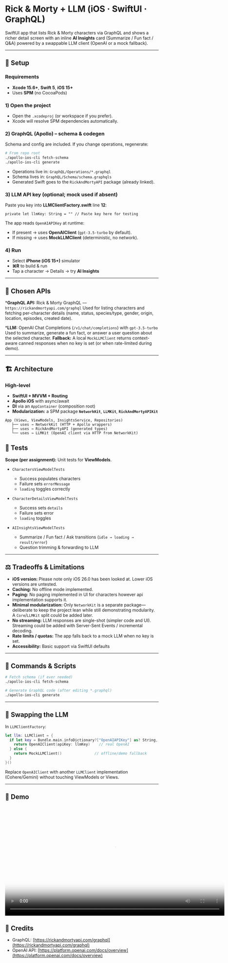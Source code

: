 # Rick & Morty + LLM (iOS · SwiftUI · GraphQL)

SwiftUI app that lists Rick & Morty characters via GraphQL and shows a richer detail screen with an inline **AI Insights** card (Summarize / Fun fact / Q\&A) powered by a swappable LLM client (OpenAI or a mock fallback).

---

## 🚀 Setup

### Requirements

* **Xcode 15.6+**, **Swift 5**, **iOS 15+**
* Uses **SPM** (no CocoaPods)

### 1) Open the project

* Open the `.xcodeproj` (or workspace if you prefer).
* Xcode will resolve SPM dependencies automatically.

### 2) GraphQL (Apollo) – schema & codegen

Schema and config are included. If you change operations, regenerate:

```bash
# From repo root
./apollo-ios-cli fetch-schema
./apollo-ios-cli generate
```

* Operations live in: `GraphQL/Operations/*.graphql`
* Schema lives in: `GraphQL/Schema/schema.graphqls`
* Generated Swift goes to the `RickAndMortyAPI` package (already linked).

### 3) LLM API key (optional; mock used if absent)

Paste you key into **LLMClientFactory.swift** line **12**:

```text
private let llmKey: String = "" // Paste key here for testing
```

The app reads `OpenAIAPIKey` at runtime:

* If present → uses **OpenAIClient** (`gpt-3.5-turbo` by default).
* If missing → uses **MockLLMClient** (deterministic, no network).

### 4) Run

* Select **iPhone (iOS 15+)** simulator
* **⌘R** to build & run
* Tap a character → Details → try **AI Insights**

---

## 🧩 Chosen APIs

***GraphQL API:** Rick & Morty GraphQL — `https://rickandmortyapi.com/graphql`
  Used for listing characters and fetching per-character details (name, status, species/type, gender, origin, location, episodes, created date).

***LLM:** OpenAI Chat Completions (`/v1/chat/completions`) with `gpt-3.5-turbo`
  Used to summarize, generate a fun fact, or answer a user question about the selected character.
  **Fallback:** A local `MockLLMClient` returns context-aware canned responses when no key is set (or when rate-limited during demo).

---

## 🏗 Architecture

### High-level

* **SwiftUI + MVVM + Routing**
* **Apollo iOS** with async/await
* **DI** via an `AppContainer` (composition root)
* **Modularization:** a SPM package **`NetworkKit`**, **`LLMKit`**, **`RickAndMortyAPIKit`**

```text
App (Views, ViewModels, InsightsService, Repositories)
   ├── uses → NetworkKit (HTTP + Apollo wrappers)
   ├── uses → RickAndMortyAPI (generated types)
   └── uses → LLMKit (OpenAI client via HTTP from NetworkKit)
```

## 🧪 Tests

**Scope (per assignment):** Unit tests for **ViewModels**.

* `CharactersViewModelTests`

  * Success populates characters
  * Failure sets `errorMessage`
  * `loading` toggles correctly
* `CharacterDetailsViewModelTests`

  * Success sets `details`
  * Failure sets error
  * `loading` toggles
* `AIInsightsViewModelTests`

  * Summarize / Fun fact / Ask transitions (`idle → loading → result/error`)
  * Question trimming & forwarding to LLM
---

## ⚖️ Tradeoffs & Limitations

* **iOS version:** Please note only iOS 26.0 has been looked at. Lower iOS versions are untested. 
* **Caching:** No offline mode implemented.
* **Paging:** No paging implemented in UI for characters however api implementation supports it.
* **Minimal modularization:** Only `NetworkKit` is a separate package—deliberate to keep the project lean while still demonstrating modularity. A `Core`/`LLMKit` split could be added later.
* **No streaming:** LLM responses are single-shot (simpler code and UI). Streaming could be added with Server-Sent Events / incremental decoding.
* **Rate limits / quotas:** The app falls back to a mock LLM when no key is set.
* **Accessibility:** Basic support via SwiftUI defaults

---

## 🔧 Commands & Scripts

```bash
# Fetch schema (if ever needed)
./apollo-ios-cli fetch-schema

# Generate GraphQL code (after editing *.graphql)
./apollo-ios-cli generate
```
---

## 🔄 Swapping the LLM

In `LLMClientFactory`:

```swift
let llm: LLMClient = {
  if let key = Bundle.main.infoDictionary?["OpenAIAPIKey"] as? String, !key.isEmpty {
    return OpenAIClient(apiKey: llmKey)    // real OpenAI
  } else {
    return MockLLMClient()               // offline/demo fallback
  }
}()
```

Replace `OpenAIClient` with another `LLMClient` implementation (Cohere/Gemini) without touching ViewModels or Views.

---

## 📸 Demo
<video src="Demo/demo.mp4" controls width="720" poster="Demo/thumbnail.png">
  https://github.com/5ayeem/RickAndMorty/blob/main/Demo/demo.mov
</video>

## 🙏 Credits

* GraphQL: [https://rickandmortyapi.com/graphql](https://rickandmortyapi.com/graphql)
* OpenAI API: [https://platform.openai.com/docs/overview](https://platform.openai.com/docs/overview)
